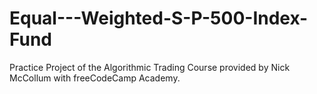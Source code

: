 # Equal---Weighted-S-P-500-Index-Fund
Practice Project of the Algorithmic Trading Course provided by Nick McCollum with freeCodeCamp Academy.
